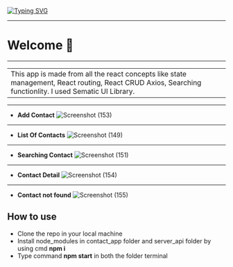 [![Typing SVG](https://readme-typing-svg.herokuapp.com?font=roboto&size=35&color=F7A70E&lines=Contact+Manager+App)](https://git.io/typing-svg)

---

# Welcome 👋

---
<table>
<tr>
<td>
This app is made from all the react concepts like state management, React routing, React CRUD Axios, Searching functionlity.
I used Sematic UI Library.
</td>
</tr>
</table>

---
- **Add Contact**
![Screenshot (153)](https://user-images.githubusercontent.com/91532627/158529406-ca9a1564-b25d-4bfd-9ca2-198c5c5ab1bb.png)

---

- **List Of Contacts**
![Screenshot (149)](https://user-images.githubusercontent.com/91532627/158529429-6ae8b8a8-41f8-48ba-967f-9ccc21a5f6cb.png)

---

- **Searching Contact**
![Screenshot (151)](https://user-images.githubusercontent.com/91532627/158529480-67566714-4209-43f3-872e-b62c5d240ef9.png)

---

- **Contact Detail**
![Screenshot (154)](https://user-images.githubusercontent.com/91532627/158529500-5884bf88-02db-4d31-b732-bae10cf9aa80.png)

---

- **Contact not found**
![Screenshot (155)](https://user-images.githubusercontent.com/91532627/158529515-94012e2d-2c84-4813-80cb-95de3db8469a.png)

## How to use
- Clone the repo in your local machine
- Install node_modules in contact_app folder and server_api folder by using cmd **npm i**
- Type command **npm start** in both the folder terminal

